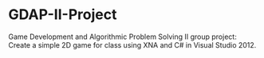 GDAP-II-Project
===============

Game Development and Algorithmic Problem Solving II group project: Create a simple 2D game for class using XNA and C# in Visual Studio 2012.

